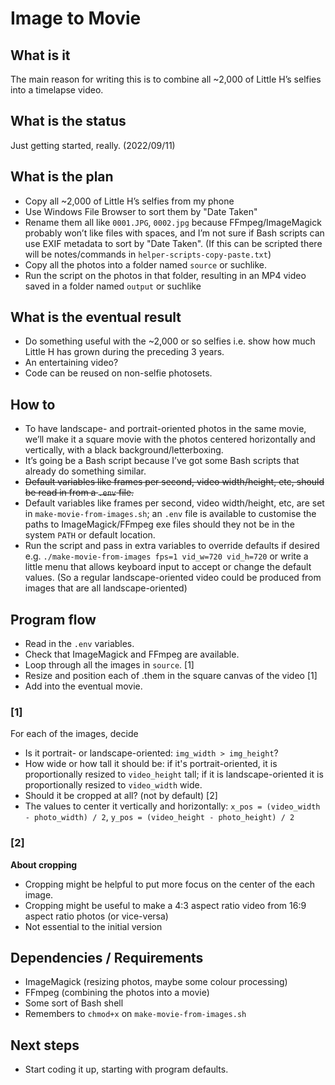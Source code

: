 # Image to Movie

## What is it

The main reason for writing this is to combine all ~2,000 of Little H’s selfies into a timelapse video.

## What is the status

Just getting started, really. (2022/09/11)

## What is the plan

- Copy all ~2,000 of Little H’s selfies from my phone
- Use Windows File Browser to sort them by "Date Taken"
- Rename them all like `0001.JPG`, `0002.jpg` because FFmpeg/ImageMagick probably won’t like files with spaces, and I’m not sure if Bash scripts can use EXIF metadata to sort by "Date Taken". (If this can be scripted there will be notes/commands in `helper-scripts-copy-paste.txt`)
- Copy all the photos into a folder named `source` or suchlike.
- Run the script on the photos in that folder, resulting in an MP4 video saved in a folder named `output` or suchlike

## What is the eventual result

- Do something useful with the ~2,000 or so selfies i.e. show how much Little H has grown during the preceding 3 years.
- An entertaining video?
- Code can be reused on non-selfie photosets.

## How to
- To have landscape- and portrait-oriented photos in the same movie, we’ll make it a square movie with the photos centered horizontally and vertically, with a black background/letterboxing.
- It’s going be a Bash script because I’ve got some Bash scripts that already do something similar.
- ~~Default variables like frames per second, video width/height, etc, should be read in from a `.env` file.~~
- Default variables like frames per second, video width/height, etc, are set in `make-movie-from-images.sh`; an `.env` file is available to customise the paths to ImageMagick/FFmpeg exe files should they not be in the system `PATH` or default location.
- Run the script and pass in extra variables to override defaults if desired e.g. `./make-movie-from-images fps=1 vid_w=720 vid_h=720` or write a little menu that allows keyboard input to accept or change the default values. (So a regular landscape-oriented video could be produced from images that are all landscape-oriented)

## Program flow
- Read in the `.env` variables.
- Check that ImageMagick and FFmpeg are available.
- Loop through all the images in `source`. [1]
- Resize and position each of .them in the square canvas of the video [1]
- Add into the eventual movie.

### [1]
For each of the images, decide
- Is it portrait- or landscape-oriented: `img_width > img_height`?
- How wide or how tall it should be: if it's portrait-oriented, it is proportionally resized to `video_height` tall; if it is landscape-oriented it is proportionally resized to `video_width` wide.
- Should it be cropped at all? (not by default) [2]
- The values to center it vertically and horizontally: `x_pos = (video_width - photo_width) / 2`, `y_pos = (video_height - photo_height) / 2`

### [2]
**About cropping**
- Cropping might be helpful to put more focus on the center of the each image.
- Cropping might be useful to make a 4:3 aspect ratio video from 16:9 aspect ratio photos (or vice-versa)
- Not essential to the initial version

## Dependencies / Requirements
- ImageMagick (resizing photos, maybe some colour processing)
- FFmpeg (combining the photos into a movie)
- Some sort of Bash shell
- Remembers to `chmod+x` on `make-movie-from-images.sh`

## Next steps
- Start coding it up, starting with program defaults.